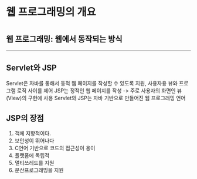 <h1>웹 프로그래밍의 개요<h1>
  
<h2>웹 프로그래밍: 웹에서 동작되는 방식</h2>
<hr/>
  
<h2>Servlet와 JSP</h2>
Servlet은 자바를 통해서 동적 웹 페이지를 작성할 수 있도록 지원, 사용자용 뷰와 프로그램 로직 사이를 제어
JSP는 정적인 웹 페이지를 작성 -> 주로 사용자의 화면인 뷰(View)의 구현에 사용
Servlet와 JSP는 자바 기반으로 만들어진 웹 프로그래밍 언어
  
<h2>JSP의 장점</h2>
<ol>
  <li>객체 지향적이다.</li>
  <li>보안성이 뛰어나다</li>
  <li>C언어 기반으로 코드의 접근성이 용이</li>
  <li>플랫폼에 독립적</li>
  <li>멀티쓰레드를 지원</li>
  <li>분산프로그래밍을 지원</li>
</ol>
